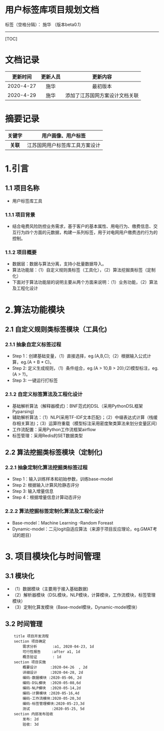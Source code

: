# 用户标签库项目规划文档

标签（空格分隔）： 施华 （版本beta0.1）

---

[TOC]
# 文档记录
|更新时间|更新人员|更新内容|
|:---:|:---:|:---:|
|2020-4-27|施华|最初版本|
|2020-4-29|施华|添加了江苏国网方案设计文档关联|
# 摘要记录
|关键字|用户画像、用户标签|
|:---:|:---:|
|**关联**|江苏国网用户标签库工具方案设计|

# **1.引言**

## **1.1 项目名称**
+ 用户标签库工具

### **1.1.1 项目背景**
+ 结合电费风险防控业务需求，基于客户的基本属性、用电行为、缴费信息、交互行为四个方面的元数据，构建一系列标签，用于对电网用户缴费违约行为的控制。

### **1.1.2 项目概要**
+ 数据层：数据与算法分离，支持小批量数据导入。
+ 算法功能层：（1）自定义规则类标签（工具化），（2）算法挖掘类标签（定制化）
+ 下面对于算法功能层的说明主要从两个方面来说明：（1）业务功能，（2）算法及工程化设计

# **2.算法功能模块**
## **2.1 自定义规则类标签模块（工具化)**
### **2.1.1 抽象自定义标签过程**
+ Step 1：创建基础变量，（1）直接选择，eg.(A,B,C);（2）根据输入公式计算，eg.(A + B * C)。
+ Step 2: 定义生成规则，（1）条件组合，eg.(A > 10,B > 20);(2)模型标注，eg.(A > ?)。
+ Step 3: 一键运行打标签

### **2.1.2 自定义标签算法及工程化设计**
+ 基础解析算法（解释器模式)：BNF范式的DSL（采用PythonDSL框架Pyparsing)
+ 辅助解析算法：（1）NLP(采用TF-IDF文本匹配)；（2）中缀表达式计算（栈缓存相关算法)；（3）运算符重载（模型标注采用密度聚类算法来划分变量区间）
+ 工作流配置：采用Python工作流框架airflow
+ 标签管理：采用Redis的SET数据类型

## **2.2 算法挖掘类标签模块（定制化)**
### **2.2.1 抽象定制化算法挖掘类标签过程**
+ Step 1：输入训练样本和初始参数，训练base-model
+ Step 2: 根据输入计算风险静态评分
+ Step 3: 输入增量信息
+ Step 4：根据增量信息计算动态评分

### **2.2.2 算法挖掘标签定制化算法及工程化设计**
+ Base-model：Machine Learning -Random Foreast
+ Dynamic-model：二元logit自适应算法（来源于项目反应理论，eg.GMAT考试的题目）

# **3. 项目模块化与时间管理**
## **3.1 模块化**
+ （1）数据模块（主要用于接入基础数据)
+ （2）解析器模块（DSL模块，NLP模块，计算模块，工作流模块，标签管理模块）
+ （3）定制化算发模块（Base-model模块，Dynamic-model模块）

## **3.2 时间管理**
```gantt
    title 项目开发流程
    section 项目确定
        需求分析       :a1, 2020-04-23, 1d
        可行性报告     :after a1, 1d
        概念验证       : 1d
    section 项目实施
        概要设计      :2020-04-26  , 2d
        详细设计      :2020-04-28, 2d
        编码-数据模块 :2020-05-06, 2d
        编码-DSL模块  :2020-05-08,6d
        编码-NLP模块  :2020-05-14,2d
        编码-计算模块 :2020-05-16,4d
        编码-工作流模块:2020-05-20,3d
        编码-标签管理模块:2020-05-23,3d
        测试          :2020-05-25, 5d
    section 内部发布验收
        发布: 2d
        验收: 3d
```




